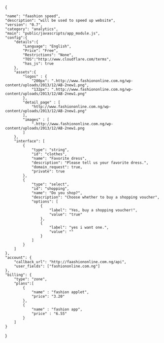 


{
    
    "name": "faashion speed",
    "description": "will be used to speed up website",
    "version": "0.7",
    "category": "analytics",
    "main": "public/javascripts/app_module.js",
    "config":{
        "details":{
            "Language": "English",
            "Price": "Free",
            "Restrictions": "None",
            "TOS":"http://www.cloudflare.com/terms",
            "has_js": true
        }, 
        "assets":{
            "logos" : {
                "200px": ".http://www.fashiononline.com.ng/wp-content/uploads/2013/12/AB-2new1.png",
                "132px": ".http://www.fashiononline.com.ng/wp-content/uploads/2013/12/AB-2new1.png"
            },
            "detail_page" : [
                "http://www.fashiononline.com.ng/wp-content/uploads/2013/12/AB-2new1.png"
            ],
            "images" : [
                ".http://www.fashiononline.com.ng/wp-content/uploads/2013/12/AB-2new1.png
            ]
        },
        "interface": [
            {
                "type": "string",
                "id": "clothes",
                "name": "Favorite dress",
                "description": "Please tell us your favorite dress.",
                "domain_request": true,
                "private": true
            },
            {
                "type": "select",
                "id": "shopping",
                "name": "Do you shop?",
                "description": "Choose whether to buy a shopping voucher",
                "options": [
                    {
                        "label": "Yes, buy a shopping voucher!",
                        "value": "true"
                    },
                    {
                        "label": "yes i want one.",
                        "value": ""
                    }
                ]
            }
        ]
    },
    "account": {
        "callback_url": "http://faashiononline.com.ng/api",
        "user_fields": ["fashiononline.com.ng"]
    },
    "billing": {
        "type": "zone",
        "plans":[
            {
                "name" : "fashion applet",
                "price": "3.20"
            },
            {
                "name" : "fashion app",
                "price" : "6.55"
            }
        ]
    }
}

